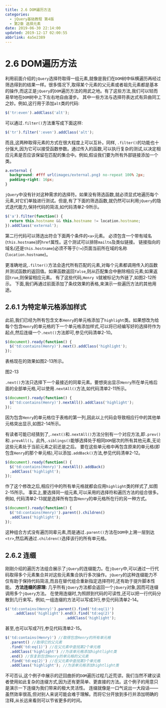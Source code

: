 ```yaml
---
title: 2.6 DOM遍历方法
categories: 
  - jQuery基础教程 第4版
  - 第2章 选择元素
date: 2019-06-30 22:14:00
updated: 2019-12-17 02:00:55
abbrlink: 4a5e2389
---
```

# 2.6 DOM遍历方法 #
利用前面介绍的`jQuery`选择符取得一组元素,就像是我们在`DOM`树中纵横遍历再经过筛选得到的结果一样。很多情况下,取得某个元素的父元素或者祖先元素都是基本的操作,而这正是`jQuery`的`DOM`遍历方法的用武之地。有了这些方法,我们可以轻而易举地在`DOM`树中上下左右地自由漫步。
其中一些方法与选择符表达式有异曲同工之妙。例如,这行用于添加`alt`类的代码:
```javascript
$('tr:even').addClass('alt');
```
可以通过`.filter()`方法重写成下面这样:
```javascript
$('tr').filter(':even').addClass('alt');
```
而且,这两种取得元素的方式在很大程度上可以互补。同样, `.filter()`的功能也十分强大,因为它可以接受函数参数。通过传入的函数,可以执行复杂的测试,以决定相应元素是否应该保留在匹配的集合中。例如,假设我们要为所有外部链接添加一个类。
```css
a.external { 
  background: #fff url(images/external.png) no-repeat 100% 2px; 
  padding-right: 16px; 
} 
```
`jQuery`中没有针对这种需求的选择符。如果没有筛选函数,就必须显式地遍历每个元素,对它们单独进行测试。但是,有了下面的筛选函数,就仍然可以利用`jQuery`的隐式迭代能力,保持代码的简洁,如代码清单2-9所示。 
```javascript
$('a').filter(function() { 
  return this.hostname && this.hostname != location.hostname; 
}).addClass('external'); 
```
第二行代码可以筛选出符合下面两个条件的`<a>`元素。
必须包含一个带有域名(`this.hostname`)的`href`属性。这个测试可以排除`mailto`及类似链接。
链接指向的域名(还是`this.hostname`)必须不等于(`!=`)页面当前所在域的名称(`location.hostname`)。

更准确地说,`.filter()`方法会迭代所有匹配的元素,对每个元素都调用传入的函数并测试函数的返回值。如果函数返回`false`,则从匹配集合中删除相应元素;如果返回`true`,则保留相应元素。
有了这些代码,`Henry V`就被标记为外链了,如图2-12所示。
下面,我们再通过前面添加了条纹效果的表格,来演示一些遍历方法的其他用途。
## 2.6.1 为特定单元格添加样式 ##
此前,我们已经为所有包含文本`Henry`的单元格添加了`highlight`类。如果想改为给每个包含`Henry`的单元格的下一个单元格添加样式,可以将已经编写好的选择符作为起点,然后连缀一个`.next()`方法即可,参见代码清单2-10。
```javascript
$(document).ready(function() { 
  $('td:contains(Henry)').next().addClass('highlight'); 
}); 
```
表格现在的效果如图2-13所示。

图2-13

`.next()`方法只选择下一个最接近的同辈元素。要想突出显示`Henry`所在单元格后面的全部单元格,可以使用`.nextAll()`方法,如代码清单2-11所示。
```javascript
$(document).ready(function() { 
  $('td:contains(Henry)').nextAll().addClass('highlight'); 
}); 
```
因为包含`Henry`的单元格位于表格的第一列,因此以上代码会导致相应行中的其他单元格突出显示,如图2-14所示。

有读者可能已经猜到了,`.next()`和`.nextAll()`方法分别有一个对应方法,即`.prev()`和`.prevAll()`。此外,`.siblings()`能够选择处于相同`DOM`层次的所有其他元素,无论这些元素处于当前元素之前还是之后。
要在这些单元格中再包含原来的单元格(即包含`Henry`的那个单元格),可以添加`.addBack()`方法,参见代码清单2-12。
```javascript
$(document).ready(function() { 
  $('td:contains(Henry)').nextAll().addBack() 
  .addClass('highlight'); 
}); 
```
作了这个修改之后,相应行中的所有单元格就都会应用`highlight`类的样式了,如图2-15所示。
事实上,要选择同一组元素,可以采用的选择符和遍历方法的组合很多。 例如, 代码清单2-13就是选择所有包含`Henry`的单元格所在行的另一种方式。
```javascript
$(document).ready(function() { 
  $('td:contains(Henry)').parent().children() 
  .addClass('highlight'); 
}); 
```
这种组合方式没有遍历同辈元素,而是通过`.parent()`方法在`DOM`中上溯一层到达`<tr>`,然后再通过`.children()`选择该行的所有单元格。
## 2.6.2 连缀 ##
刚刚介绍的遍历方法组合展示了`jQuery`的连缀能力。在`jQuery`中,可以通过一行代码取得多个元素集合并对这些元素集合执行多次操作。`jQuery`的这种连缀能力不仅有助于保持代码简洁,而且在替代组合重新指定选择符时,还有助于提升脚本性能。
**方法连缀的原理:**
几乎所有`jQuery`方法都会返回一个`jQuery`对象,因而可连缀调用多个`jQuery`方法。
在使用连缀时,为照顾到代码的可读性,还可以把一行代码分散到几行来写。例如,一组连缀的方法可以写成3行,参见代码清单2-14。
```javascript
$('td:contains(Henry)').parent().find('td:eq(1)') 
    .addClass('highlight').end().find('td:eq(2)') 
                           .addClass('highlight'); 
```
甚至,也可以写成7行,参见代码清单2-15。
```javascript
$('td:contains(Henry)') //取得包含Henry的所有单元格 
  .parent() //取得它的父元素 
  .find('td:eq(1)') //在父元素中查找第2个单元格 
  .addClass('highlight') //为该单元格添加hightlight类 
  .end() //恢复到包含Henry的单元格的父元素 
  .find('td:eq(2)') //在父元素中查找第3个单元格 
  .addClass('highlight'); //为该单元格添加hightlight类 
```
不可否认,这个例子中展示的迂回曲折的`DOM`遍历过程几近荒谬。我们当然不建议读者使用如此复杂的连缀方式,因为还有更简单、更直接的方法。这个例子的用意只是演示一下连缀为我们带来的极大灵活性。
连缀就像是一口气说出一大段话——虽然效率很高,但对别人来说可能会难于理解。而将它分开放到多行并添加明确的注释,从长远来看则可以节省更多的时间。

